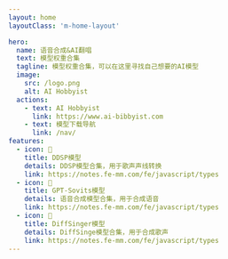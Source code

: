 ```yaml
---
layout: home
layoutClass: 'm-home-layout'

hero:
  name: 语音合成&AI翻唱
  text: 模型权重合集
  tagline: 模型权重合集，可以在这里寻找自己想要的AI模型
  image:
    src: /logo.png
    alt: AI Hobbyist
  actions:
    - text: AI Hobbyist
      link: https://www.ai-bibbyist.com
    - text: 模型下载导航
      link: /nav/
features:
  - icon: 🔗
    title: DDSP模型
    details: DDSP模型合集，用于歌声声线转换
    link: https://notes.fe-mm.com/fe/javascript/types
  - icon: 🔗
    title: GPT-Sovits模型
    details: 语音合成模型合集，用于合成语音
    link: https://notes.fe-mm.com/fe/javascript/types
  - icon: 🔗
    title: DiffSinger模型
    details: DiffSinge模型合集，用于合成歌声
    link: https://notes.fe-mm.com/fe/javascript/types
---
```


<style>
/*爱的魔力转圈圈*/
.m-home-layout .image-src:hover {
  transform: translate(-50%, -50%) rotate(666turn);
  transition: transform 59s 1s cubic-bezier(0.3, 0, 0.8, 1);
}

.m-home-layout .details small {
  opacity: 0.8;
}

.m-home-layout .bottom-small {
  display: block;
  margin-top: 2em;
  text-align: right;
}
</style>
